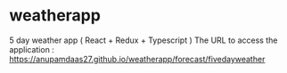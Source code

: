 # weatherapp
5 day weather app ( React +  Redux + Typescript )
The URL to access the application : https://anupamdaas27.github.io/weatherapp/forecast/fivedayweather
